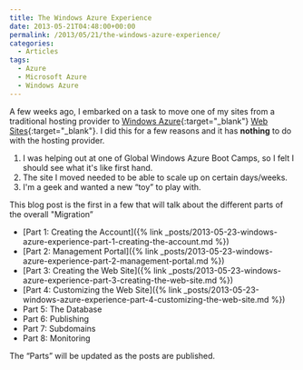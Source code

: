 ```yaml
---
title: The Windows Azure Experience
date: 2013-05-21T04:48:00+00:00
permalink: /2013/05/21/the-windows-azure-experience/
categories:
  - Articles
tags:
  - Azure
  - Microsoft Azure
  - Windows Azure
---
```

A few weeks ago, I embarked on a task to move one of my sites from a traditional hosting provider to [Windows Azure](http://www.windowsazure.com/en-us/){:target="_blank"} [Web Sites](http://www.windowsazure.com/en-us/home/scenarios/web-sites/){:target="_blank"}. I did this for a few reasons and it has **nothing** to do with the hosting provider.

1. I was helping out at one of Global Windows Azure Boot Camps, so I felt I should see what it's like first hand.
2. The site I moved needed to be able to scale up on certain days/weeks.
3. I'm a geek and wanted a new “toy” to play with.

This blog post is the first in a few that will talk about the different parts of the overall "Migration”

* [Part 1: Creating the Account]({% link _posts/2013-05-23-windows-azure-experience-part-1-creating-the-account.md %})
* [Part 2: Management Portal]({% link _posts/2013-05-23-windows-azure-experience-part-2-management-portal.md %})
* [Part 3: Creating the Web Site]({% link _posts/2013-05-23-windows-azure-experience-part-3-creating-the-web-site.md %})
* [Part 4: Customizing the Web Site]({% link _posts/2013-05-23-windows-azure-experience-part-4-customizing-the-web-site.md %})
* Part 5: The Database
* Part 6: Publishing
* Part 7: Subdomains
* Part 8: Monitoring

The “Parts” will be updated as the posts are published.
